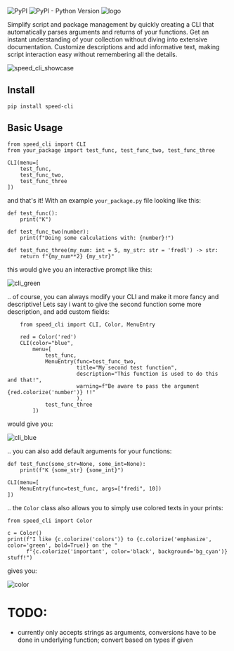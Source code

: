 ![PyPI](https://img.shields.io/pypi/v/speed-cli) 
![PyPI - Python Version](https://img.shields.io/pypi/pyversions/speed-cli)
![logo](https://github.com/Mnikley/Speed-CLI/assets/75040444/ee292fe6-905e-4188-b876-0c5f1710e9c4)

Simplify script and package management by quickly creating a CLI that automatically parses arguments and returns of 
your functions. Get an instant understanding of your collection without diving into extensive documentation. 
Customize descriptions and add informative text, making script interaction easy without remembering all the details.

![speed_cli_showcase](https://github.com/Mnikley/Speed-CLI/assets/75040444/53f87e4b-8c88-47cd-81a1-04cbedb41769)

## Install
``` 
pip install speed-cli
```

## Basic Usage
```
from speed_cli import CLI
from your_package import test_func, test_func_two, test_func_three

CLI(menu=[
    test_func, 
    test_func_two, 
    test_func_three
])
```
and that's it! With an example `your_package.py` file looking like this:
```
def test_func():
    print("K")

def test_func_two(number):
    print(f"Doing some calculations with: {number}!")

def test_func_three(my_num: int = 5, my_str: str = 'fredl') -> str:
    return f"{my_num**2} {my_str}"
```
this would give you an interactive prompt like this:

![cli_green](https://github.com/Mnikley/Speed-CLI/assets/75040444/0a121305-6f07-447b-89af-b335b4388192)

.. of course, you can always modify your CLI and make it more fancy and descriptive! Lets say i want to give 
the second function some more description, and add custom fields:
```
    from speed_cli import CLI, Color, MenuEntry

    red = Color('red')
    CLI(color="blue",
        menu=[
            test_func,
            MenuEntry(func=test_func_two,
                      title="My second test function",
                      description="This function is used to do this and that!",
                      warning=f"Be aware to pass the argument {red.colorize('number')} !!"
                      ),
            test_func_three
        ])
```
would give you:

![cli_blue](https://github.com/Mnikley/Speed-CLI/assets/75040444/e7443c5e-fbb5-4a1f-917a-c08cd99e8d41)

.. you can also add default arguments for your functions:
```
def test_func(some_str=None, some_int=None):
    print(f"K {some_str} {some_int}")

CLI(menu=[
    MenuEntry(func=test_func, args=["fredi", 10])
])
```

.. the `Color` class also allows you to simply use colored texts in your prints:
```
from speed_cli import Color

c = Color()
print(f"I like {c.colorize('colors')} to {c.colorize('emphasize', color='green', bold=True)} on the "
      f"{c.colorize('important', color='black', background='bg_cyan')} stuff!")
```
gives you:

![color](https://github.com/Mnikley/Speed-CLI/assets/75040444/73853adb-5119-49f7-99b4-f6a7b96495bf)

# TODO:
- currently only accepts strings as arguments, conversions have to be done in underlying function; convert based on types if given
